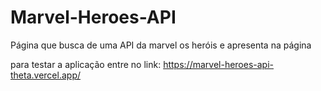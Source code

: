 # Marvel-Heroes-API
Página que busca de uma API da marvel os heróis e apresenta na página

para testar a aplicação entre no link: https://marvel-heroes-api-theta.vercel.app/
